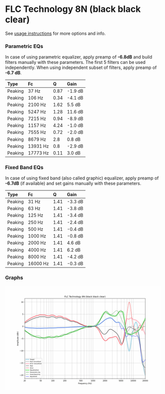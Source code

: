 # FLC Technology 8N (black black clear)
See [usage instructions](https://github.com/jaakkopasanen/AutoEq#usage) for more options and info.

### Parametric EQs
In case of using parametric equalizer, apply preamp of **-6.8dB** and build filters manually
with these parameters. The first 5 filters can be used independently.
When using independent subset of filters, apply preamp of **-6.7 dB**.

| Type    | Fc       |    Q | Gain    |
|:--------|:---------|:-----|:--------|
| Peaking | 37 Hz    | 0.87 | -1.9 dB |
| Peaking | 106 Hz   | 0.34 | -4.1 dB |
| Peaking | 2100 Hz  | 1.62 | 5.5 dB  |
| Peaking | 5247 Hz  | 1.28 | 11.6 dB |
| Peaking | 7215 Hz  | 0.94 | -8.9 dB |
| Peaking | 1157 Hz  | 4.24 | -1.0 dB |
| Peaking | 7555 Hz  | 0.72 | -2.0 dB |
| Peaking | 8679 Hz  | 2.8  | 0.8 dB  |
| Peaking | 13931 Hz | 0.8  | -2.9 dB |
| Peaking | 17773 Hz | 0.11 | 3.0 dB  |

### Fixed Band EQs
In case of using fixed band (also called graphic) equalizer, apply preamp of **-6.7dB**
(if available) and set gains manually with these parameters.

| Type    | Fc       |    Q | Gain    |
|:--------|:---------|:-----|:--------|
| Peaking | 31 Hz    | 1.41 | -3.3 dB |
| Peaking | 63 Hz    | 1.41 | -3.8 dB |
| Peaking | 125 Hz   | 1.41 | -3.4 dB |
| Peaking | 250 Hz   | 1.41 | -2.4 dB |
| Peaking | 500 Hz   | 1.41 | -0.4 dB |
| Peaking | 1000 Hz  | 1.41 | -0.8 dB |
| Peaking | 2000 Hz  | 1.41 | 4.6 dB  |
| Peaking | 4000 Hz  | 1.41 | 6.2 dB  |
| Peaking | 8000 Hz  | 1.41 | -4.2 dB |
| Peaking | 16000 Hz | 1.41 | -0.3 dB |

### Graphs
![](./FLC%20Technology%208N%20(black%20black%20clear).png)